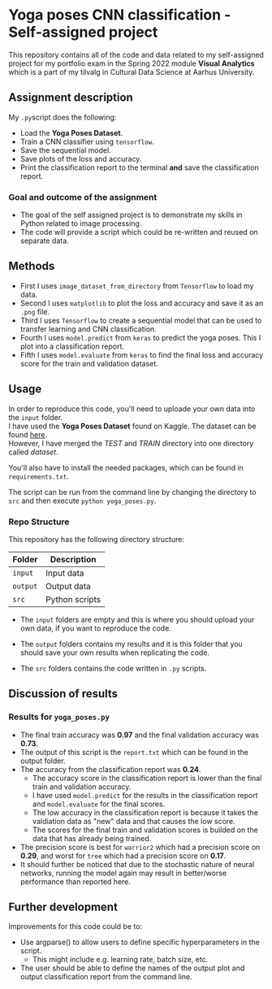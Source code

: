 # Yoga poses CNN classification - Self-assigned project
This repository contains all of the code and data related to my self-assigned project for my portfolio exam in the Spring 2022 module **Visual Analytics** which is a part of my tilvalg in Cultural Data Science at Aarhus University.  


## Assignment description 
My ```.py```script does the following:
- Load the **Yoga Poses Dataset**.
- Train a CNN classifier using ```tensorflow```.
- Save the sequential model.
- Save plots of the loss and accuracy.
- Print the classification report to the terminal **and** save the classification report.


### Goal and outcome of the assignment
- The goal of the self assigned project is to demonstrate my skills in Python related to image processing. 
- The code will provide a script which could be re-written and reused on separate data.


## Methods  
- First I uses ```image_dataset_from_directory``` from ```Tensorflow``` to load my data.
- Second I uses ```matplotlib``` to plot the loss and accuracy and save it as an ```.png``` file. 
- Third I uses ```Tensorflow``` to create a sequential model that can be used to transfer learning and CNN classification.
- Fourth I uses ```model.predict``` from ```keras``` to predict the yoga poses. This I plot into a classification report. 
- Fifth I uses ```model.evaluate``` from ```keras``` to find the final loss and accuracy score for the train and validation dataset.


## Usage    
In order to reproduce this code, you'll need to uploade your own data into the ```input``` folder.  
I have used the **Yoga Poses Dataset** found on Kaggle. The dataset can be found [here](https://www.kaggle.com/datasets/niharika41298/yoga-poses-dataset).   
However, I have merged the *TEST* and *TRAIN* directory into one directory called *dataset*. 

You'll also have to install the needed packages, which can be found in ```requirements.txt```.    

The script can be run from the command line by changing the directory to ```src``` and then execute ```python yoga_poses.py```.


### Repo Structure  
This repository has the following directory structure:  

| **Folder** | **Description** |
| ----------- | ----------- |
| ```input``` | Input data |
| ```output``` | Output data |
| ```src``` | Python scripts |


- The ```input``` folders are empty and this is where you should upload your own data, if you want to reproduce the code.

- The ```output``` folders contains my results and it is this folder that you should save your own results when replicating the code. 

- The ```src``` folders contains the code written in ```.py``` scripts. 


## Discussion of results 
### Results for ```yoga_poses.py```  
- The final train accuracy was **0.97** and the final validation accuracy was **0.73**.
- The output of this script is the ```report.txt``` which can be found in the output folder.   
- The accuracy from the classification report was **0.24**.
  - The accuracy score in the classification report is lower than the final train and validation accuracy. 
  - I have used ```model.predict``` for the results in the classification report and ```model.evaluate``` for the final scores.
  - The low accuracy in the classification report is because it takes the valdiation data as "new" data and that causes the low score. 
  - The scores for the final train and validation scores is builded on the data that has already being trained. 
- The precision score is best for ```warrior2``` which had a precision score on **0.29**, and worst for ```tree``` which had a precision score on **0.17**.  
- It should further be noticed that due to the stochastic nature of neural networks, running the model again may result in better/worse performance than reported here. 


## Further development 
Improvements for this code could be to: 
- Use argparse() to allow users to define specific hyperparameters in the script.
  - This might include e.g. learning rate, batch size, etc.
- The user should be able to define the names of the output plot and output classification report from the command line.
